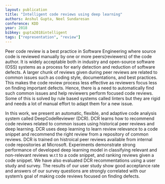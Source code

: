 ```yaml
---
layout: publication
title: "Intelligent code reviews using deep learning"
authors: Anshul Gupta, Neel Sundaresan
conference: KDD
year: 2018
bibkey: gupta2018intelligent
tags: ["representation", "review"]
---
```

Peer code review is a best practice in Software Engineering where source code is reviewed manually by one or more peers(reviewers) of the code author. It is widely acceptable both in industry and open-source software (OSS) systems as a process for early detection and reduction of software defects. A larger chunk of reviews given during peer reviews are related to common issues such as coding style, documentations, and best practices. This makes the code review process less effective as reviewers focus less on finding important defects. Hence, there is a need to automatically find such common issues and help reviewers perform focused code reviews. Some of this is solved by rule based systems called linters but they are rigid and needs a lot of manual effort to adapt them for a new issue.

In this work, we present an automatic, flexible, and adaptive code analysis system called DeepCodeReviewer (DCR). DCR learns how to recommend code reviews related to common issues using historical peer reviews and deep learning. DCR uses deep learning to learn review relevance to a code snippet and recommend the right review from a repository of common reviews. DCR is trained on histroical peer reviews available from internal code repositories at Microsoft. Experiments demonstrate strong performance of developed deep learning model in classifying relevant and non-relevant reviews w.r.t to a code snippet, and ranking reviews given a code snippet. We have also evaluated DCR recommentations using a user study and survey. The results of our user study show good acceptance rate and answers of our survey questions are strongly correlated with our system’s goal of making code reviews focused on finding defects.
